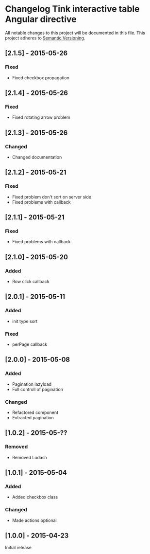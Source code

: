 # Changelog Tink interactive table Angular directive

All notable changes to this project will be documented in this file.
This project adheres to [Semantic Versioning](http://semver.org/).

<!--
## [Unreleased] - [unreleased]

### Added
### Changed
### Deprecated
### Removed
### Fixed
### Security
-->
## [2.1.5] - 2015-05-26

### Fixed
- Fixed checkbox propagation

## [2.1.4] - 2015-05-26

### Fixed
- Fixed rotating arrow problem

## [2.1.3] - 2015-05-26

### Changed
- Changed documentation

## [2.1.2] - 2015-05-21

### Fixed
- Fixed problem don't sort on server side
- Fixed problems with callback 

## [2.1.1] - 2015-05-21

### Fixed
- Fixed problems with callback 

## [2.1.0] - 2015-05-20

### Added
- Row click callback

## [2.0.1] - 2015-05-11

### Added
- init type sort

### Fixed
- perPage callback

## [2.0.0] - 2015-05-08

### Added
- Pagination lazyload
- Full controll of pagination

### Changed
- Refactored component
- Extracted pagination

## [1.0.2] - 2015-05-??

### Removed
- Removed Lodash



## [1.0.1] - 2015-05-04

### Added
- Added checkbox class

### Changed
- Made actions optional



## [1.0.0] - 2015-04-23

Initial release

